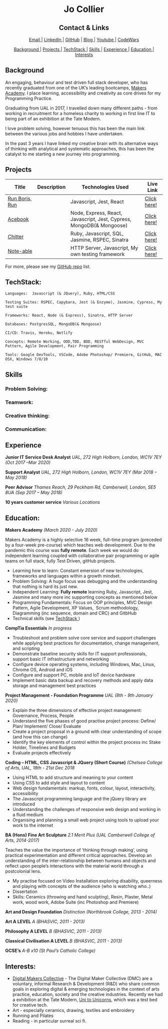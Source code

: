 

<h1 align="center">Jo Collier</h1>

<div align="center">

<h2> Contact & Links </h2>
    
[Email ](mailto:jocollier.it@gmail.com) | 
[LinkedIn ](https://www.linkedin.com/in/jo-collier-1ba7b911b/) | 
[GitHub](https://github.com/collier-jo) |
[Blog ](https://github.com/collier-jo/tracking_my_progress) | 
[Youtube ](https://www.youtube.com/feed/my_videos) |
[CodeWars]()


</div>

<div align="center">

[Background ](#background) |
[Projects ](#projects) | 
[TechStack ](#techstack) |
[Skills ](#skills) | 
[Experience ](#experience) | 
[Education ](#education) | 
[Interests ](#interests)

</div>

## Background 


An engaging, behaviour and test driven full stack developer, who has recently graduated from one of the UK’s leading bootcamps, [Makers Academy](https://makers.tech/). I place learning, accessibility and creativity as core drives for my Programming Practice. 

Graduating from UAL in 2017, I travelled down many different paths - from working in recruitment for a homeless charity to working in first line IT to being part of an exhibition at the Tate Modern.

I love problem solving, however tenuous this has been the main link between the various jobs and hobbies I have undertaken. 

In the past 3 years I have linked my creative brain with its alternative ways of thinking with analytical and systematic approaches, this has been the catalyst to me starting a new journey into programming. 

## Projects
| Title | Description | Technologies Used | Live Link |
|--|--|--|--|
[Run Boris, Run](https://github.com/edmond-b/Covid_Game)| | Javascript, Jest, React| [Click here!](https://run-boris-run.netlify.app/)
[Acebook](https://github.com/edmond-b/acebook-NO-de-Problem)| | Node, Express, React, Javascript, Jest, Cypress, MongoDB(& Mongoose)|[Click here!]()
[Chitter]()| | Ruby, Javascript, SQL, Jasmine, RSPEC, Sinatra|[Click here!]()
[Note-able]()| | HTTP Server, Javascript, My own testing framework| [Click here!]()

For more, please see my [GitHub repo](https://github.com/collier-jo?tab=repositories) list.


## TechStack:
```
Languages:  Javascript (& JQuery), Ruby, HTML/CSS 

Testing Suites: RSPEC, Capybara, Jest (& Enzyme), Jasmine, Cypress, My test suite  

Frameworks: React, Node (& Express), Sinatra, HTTP Server

Databases: PostgresSQL, MongoDB(& Mongoose)

CI/CD: Travis, Heroku, Netlify 

Concepts: Remote Working, OOD,TDD, BDD, RESTful WebDesign, MVC Pattern, Agile Development, Pair Programming

Tools: Google DevTools, VSCode, Adobe Photoshop/ Premiere, GitHub, MAC OSX, Windows 7/8/10
```

## Skills

### Problem Solving:

    
### Teamwork:


### Creative thinking: 

### Communication: 


## Experience 

**Junior IT Service Desk Analyst**
*UAL, 272 High Holborn, London, WC1V 7EY (Oct 2017 –Mar 2020)*

**Support Analyst** 
*UAL, 272 High Holborn, London, WC1V 7EY (Mar 2018 – May 2018)*

**Peer Advisor**
*Thames Reach, 29 Peckham Rd, Camberwell, London, SE5 8UA (Sep 2017 – May 2018)*

**10 years customer service**
*Various Locations*


## Education: 

**Makers Academy** 
*(March 2020 - July 2020)*

Makers Academy is a highly selective 16 week, full-time program (preceded by a four-week pre-course) which teaches web development. Due to the pandemic this course was **fully remote**. Each week we would do independent learning coupled with collaborative pair programming or agile teams on full stack, fully Test Driven, gitHub projects. 

* Learning how to learn: Constant emersion of new technologies, frameworks and languages within a growth mindset. 
* Problem Solving: A huge focus was debugging and the understanding that nothing is hard its just new. 
* Independent Learning: **Fully remote** learning Ruby, Javascript, Jest, Jasmine and many more inc supporting concepts as mentioned below
* Programming Fundamentals: Focus on OOP principles, MVC Design Pattern, Agile Development, XP Values,  Scrum methodology, Diagramming (inc sequence, domain and CRC) and GitbHub
* Technical skills (see [TechStack ](#techstack))

**CompTia Essentials** 
*In progress*

* Troubleshoot and problem solve core service and support challenges while applying best practices for documentation, change management, and scripting
* Demonstrate baseline security skills for IT support professionals, support basic IT infrastructure and networking
* Configure device operating systems, including Windows, Mac, Linux, Chrome OS, Android and iOS 
* Configure and support PC, mobile and IoT device hardware
* Implement basic data backup and recovery methods and apply data storage and management best practices

**Project Management - Foundation Programme** 
*UAL (8th - 9th January 2020)*
* Explain the three dimensions of effective project management: Governance, Process, People
* Understand the five phases of good practise project process: Define/ Plan/ Implement/ Close/ Evaluate 
* Create a project proposal in a ground with clear understanding of scope (and how this can change)
* Identify the key elements of control within the project process inc Stake Holder, Timelines and Budgets
* Evaluate projects effectively



**Coding – HTML, CSS Javascript & JQuery (Short Course)**
*(Chelsea College of Arts, UAL, 18th - 21st Dec 2018*

* Using HTML to add structure and meaning to your content
* Using CSS to add style and layout to content
* Web design fundamentals: markup, fonts, colour, layout, interactivity, accessibility
* The Javascript programming language and the jQuery library are introduced
* Understanding the challenges of responsive web design and working in a fluid medium
* Organising and planning a small web project using tools to upload your work to the internet

**BA (Hons) Fine Art Sculpture** 
*2.1 Merit Plus (UAL Camberwell College of Arts, 2014-2017)*

Teaches the value the importance of ‘thinking through making’, using practical experimentation and different critical approaches. Develop an understanding of the inter-relationship between humans and objects and reflect upon people’s interactions with the material world through a postcolonial lens.

* My practise focused on Video Installation exploring disability, queerness and playing with concepts of the audience (who is watching who..) 
* Dissertation 
* Skills: Ceramics (throwing and hand sculpting), Resin, Plaster, Metal work, wood work, Adobe Suite (inc Photoshop and Premiere)  

**Art and Design Foundation** *Distinction (Northbrook College, 2013 - 2014)*

**Art A LEVEL** *A (BHASVIC, 2011 - 2013)*

**Philosophy A LEVEL** *B (BHASVIC, 2011 - 2013)*

**Classical Civilisation A LEVEL** *B (BHASVIC, 2011 - 2013)*

**GCSE’s** *A-B x10 (St Paul’s Catholic College)* 

## Interests:
* [Digital Makers Collective](http://digitalmakercollective.org/) - The Digital Maker Collective (DMC) are a voluntary, informal Research & Development (R&D) who share common goals in exploring digital & emerging technologies in the context of arts practice, education, society and the creative industries. Recently we had a exhibition at the Tate Modern, [Uni to Unicorns](https://www.tate.org.uk/whats-on/tate-modern/tate-exchange/workshop/uni-unicorns), which was a test bed for creative tech. 
* Art - especially ceramics, drawing, textiles and embroidery  
* Running and Pilates 
* Reading - in particular surreal sci fi. 



